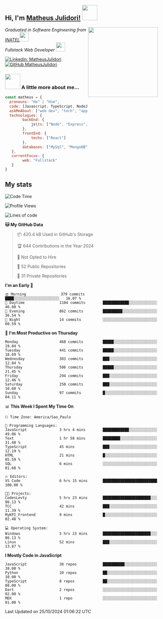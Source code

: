 <h2> Hi, I'm <a href="https://matheusjulidori.github.io" target="_blank">Matheus Julidori!</a> <img src="https://media.giphy.com/media/12oufCB0MyZ1Go/giphy.gif" width="50"></h2>
<img align='right' src="https://media.giphy.com/media/3oKIPnAiaMCws8nOsE/giphy.gif" width="230" height="auto">
<p><em>Graduated in Software Engineering from <a href="http://www.inatel.br" target="_blank">INATEL</a><img src="https://media.giphy.com/media/fYSnHlufseco8Fh93Z/giphy.gif" width="30"></br>
  Fullstack Web Developer <img src="https://media.giphy.com/media/WUlplcMpOCEmTGBtBW/giphy.gif" width="30">
</em></p>

[![Linkedin: MatheusJulidori](https://img.shields.io/badge/-MatheusJulidori-blue?style=flat-square&logo=Linkedin&logoColor=white&link=https://www.linkedin.com/in/MatheusJulidori/)](https://www.linkedin.com/in/MatheusJulidori/)
[![GitHub MatheusJulidori](https://img.shields.io/github/followers/matheusjulidori?label=follow&style=social)](https://github.com/MatheusJulidori)


### <img src="https://media.giphy.com/media/VgCDAzcKvsR6OM0uWg/giphy.gif" width="50"> A little more about me...  

```javascript
const matheus = {
  pronouns: "He" | "Him",
  code: [Javascript, TypeScript, NodeJS, Express, NestJS, React, MySQL, MongoDB, HTML, CSS, Python, Django, PostgreSQL],
  askMeAbout: ["web dev", "tech", "app dev", "games"],
  technologies: {
        backEnd: {
            js\ts: ["Node", "Express", "NestJS"]
        },
        frontEnd: {
            techs: ["React"]
        },
        databases: ["MySql", "MongoDB", "PostgreSQL"],
   },
   currentFocus: {
        web: "Fullstack"
   }
}
```
<h2>My stats</h2>

<!--START_SECTION:waka-->
![Code Time](http://img.shields.io/badge/Code%20Time-689%20hrs%2048%20mins-blue)

![Profile Views](http://img.shields.io/badge/Profile%20Views-0-blue)

![Lines of code](https://img.shields.io/badge/From%20Hello%20World%20I%27ve%20Written-6.9%20million%20lines%20of%20code-blue)

**🐱 My GitHub Data** 

> 📦 420.4 kB Used in GitHub's Storage 
 > 
> 🏆 644 Contributions in the Year 2024
 > 
> 🚫 Not Opted to Hire
 > 
> 📜 52 Public Repositories 
 > 
> 🔑 31 Private Repositories 
 > 
**I'm an Early 🐤** 

```text
🌞 Morning                379 commits         ████░░░░░░░░░░░░░░░░░░░░░   16.07 % 
🌆 Daytime                1104 commits        ████████████░░░░░░░░░░░░░   46.80 % 
🌃 Evening                862 commits         █████████░░░░░░░░░░░░░░░░   36.54 % 
🌙 Night                  14 commits          ░░░░░░░░░░░░░░░░░░░░░░░░░   00.59 % 
```
📅 **I'm Most Productive on Thursday** 

```text
Monday                   468 commits         █████░░░░░░░░░░░░░░░░░░░░   19.84 % 
Tuesday                  441 commits         █████░░░░░░░░░░░░░░░░░░░░   18.69 % 
Wednesday                303 commits         ███░░░░░░░░░░░░░░░░░░░░░░   12.84 % 
Thursday                 506 commits         █████░░░░░░░░░░░░░░░░░░░░   21.45 % 
Friday                   294 commits         ███░░░░░░░░░░░░░░░░░░░░░░   12.46 % 
Saturday                 250 commits         ███░░░░░░░░░░░░░░░░░░░░░░   10.60 % 
Sunday                   97 commits          █░░░░░░░░░░░░░░░░░░░░░░░░   04.11 % 
```


📊 **This Week I Spent My Time On** 

```text
🕑︎ Time Zone: America/Sao_Paulo

💬 Programming Languages: 
JavaScript               3 hrs 4 mins        ████████████░░░░░░░░░░░░░   49.06 % 
Text                     1 hr 58 mins        ████████░░░░░░░░░░░░░░░░░   31.48 % 
TypeScript               45 mins             ███░░░░░░░░░░░░░░░░░░░░░░   12.19 % 
HTML                     21 mins             █░░░░░░░░░░░░░░░░░░░░░░░░   05.59 % 
SQL                      6 mins              ░░░░░░░░░░░░░░░░░░░░░░░░░   01.68 % 

🔥 Editors: 
VS Code                  6 hrs 15 mins       █████████████████████████   100.00 % 

🐱‍💻 Projects: 
CodesLevty               5 hrs 23 mins       ██████████████████████░░░   86.13 % 
TCC                      42 mins             ███░░░░░░░░░░░░░░░░░░░░░░   11.39 % 
MyKPI_Frontend           9 mins              █░░░░░░░░░░░░░░░░░░░░░░░░   02.48 % 

💻 Operating System: 
Windows                  5 hrs 23 mins       ██████████████████████░░░   86.13 % 
Linux                    52 mins             ███░░░░░░░░░░░░░░░░░░░░░░   13.87 % 
```

**I Mostly Code in JavaScript** 

```text
JavaScript               38 repos            ██████████░░░░░░░░░░░░░░░   38.00 % 
Python                   10 repos            ██░░░░░░░░░░░░░░░░░░░░░░░   10.00 % 
TypeScript               8 repos             ██░░░░░░░░░░░░░░░░░░░░░░░   08.00 % 
Dart                     2 repos             ░░░░░░░░░░░░░░░░░░░░░░░░░   02.00 % 
MDX                      1 repo              ░░░░░░░░░░░░░░░░░░░░░░░░░   01.00 % 
```




 Last Updated on 25/10/2024 01:06:22 UTC
<!--END_SECTION:waka-->
